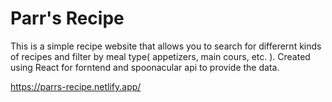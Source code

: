 # Parr's Recipe

This is a simple recipe website that allows you to search for differernt kinds of recipes and filter by meal type( appetizers, main cours, etc. ). Created using React for forntend and spoonacular api to provide the data. 

https://parrs-recipe.netlify.app/
